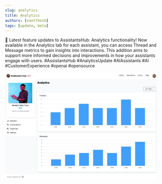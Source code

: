 ```yaml
---
slug: analytics
title: Analytics
authors: [santthosh]
tags: [update, beta]
---
```


🚢 Latest feature updates to AssistantsHub: Analytics functionality! Now available in the Analytics tab for each assistant, you can access Thread and Message metrics to gain insights into interactions. This addition aims to support more informed decisions and improvements in how your assistants engage with users. #AssistantsHub #AnalyticsUpdate #AIAssistants #AI #CustomerExperience #openai #opensource

![Analytics](./1711921567670.jpeg)